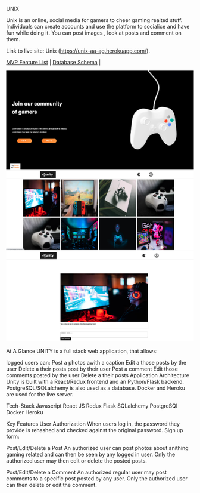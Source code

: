 UNIX

Unix is an online, social media for gamers to cheer gaming realted stuff. Individuals can create accounts and use the platform to socialice and have fun while doing it. You can post images , look at posts and comment on them.

Link to live site: Unix (https://unix-aa-ag.herokuapp.com/).


[MVP Feature List](https://github.com/droid97/unix/wiki/feature-list) |
[Database Schema](https://github.com/droid97/unix/wiki/database-schema) |



![](https://github.com/droid97/fp-wa/blob/main/Screen%20Shot%202022-02-23%20at%2016.13.23.png)
![](https://github.com/droid97/fp-wa/blob/main/Screen%20Shot%202022-02-23%20at%2016.07.46.png)
![](https://github.com/droid97/fp-wa/blob/main/Screen%20Shot%202022-02-23%20at%2016.08.18.png)



At A Glance
UNITY is a full stack web application, that allows:

logged users can:
Post a photos awith a caption
Edit a those posts by the user
Delete a their posts post by their user
Post a comment
Edit those comments posted by the user
Delete a their posts
Application Architecture
Unity is built with a React/Redux frontend and an Python/Flask backend. PostgreSQL/SQLalchemy is also used as a database. Docker and Heroku are used for the live server.

Tech-Stack
Javascript React JS Redux Flask SQLalchemy PostgreSQl Docker Heroku

Key Features
User Authorization
When users log in, the password they provide is rehashed and checked against the original password. Sign up form:




Post/Edit/Delete a Post
An authorized user can post photos about anithing gaming related and can then be seen by any logged in user. Only the authorized user may then edit or delete the posted posts.



Post/Edit/Delete a Comment
An authorized regular user may post comments to a specific post posted by any user. Only the authorized user can then delete or edit the comment.

